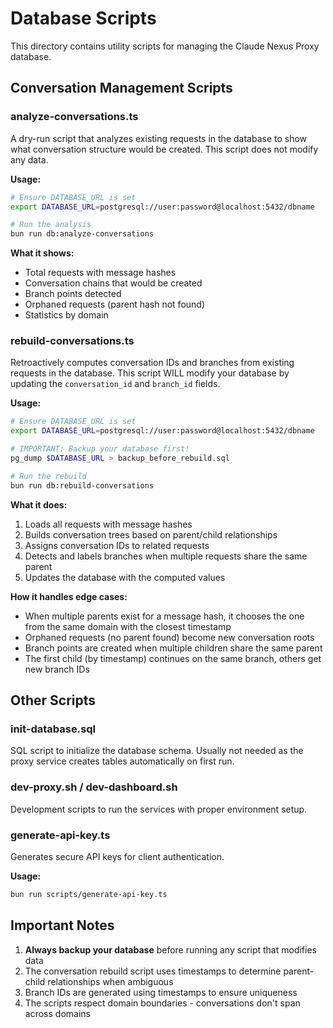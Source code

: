 # Database Scripts

This directory contains utility scripts for managing the Claude Nexus Proxy database.

## Conversation Management Scripts

### analyze-conversations.ts

A dry-run script that analyzes existing requests in the database to show what conversation structure would be created. This script does not modify any data.

**Usage:**
```bash
# Ensure DATABASE_URL is set
export DATABASE_URL=postgresql://user:password@localhost:5432/dbname

# Run the analysis
bun run db:analyze-conversations
```

**What it shows:**
- Total requests with message hashes
- Conversation chains that would be created
- Branch points detected
- Orphaned requests (parent hash not found)
- Statistics by domain

### rebuild-conversations.ts

Retroactively computes conversation IDs and branches from existing requests in the database. This script WILL modify your database by updating the `conversation_id` and `branch_id` fields.

**Usage:**
```bash
# Ensure DATABASE_URL is set
export DATABASE_URL=postgresql://user:password@localhost:5432/dbname

# IMPORTANT: Backup your database first!
pg_dump $DATABASE_URL > backup_before_rebuild.sql

# Run the rebuild
bun run db:rebuild-conversations
```

**What it does:**
1. Loads all requests with message hashes
2. Builds conversation trees based on parent/child relationships
3. Assigns conversation IDs to related requests
4. Detects and labels branches when multiple requests share the same parent
5. Updates the database with the computed values

**How it handles edge cases:**
- When multiple parents exist for a message hash, it chooses the one from the same domain with the closest timestamp
- Orphaned requests (no parent found) become new conversation roots
- Branch points are created when multiple children share the same parent
- The first child (by timestamp) continues on the same branch, others get new branch IDs

## Other Scripts

### init-database.sql

SQL script to initialize the database schema. Usually not needed as the proxy service creates tables automatically on first run.

### dev-proxy.sh / dev-dashboard.sh

Development scripts to run the services with proper environment setup.

### generate-api-key.ts

Generates secure API keys for client authentication.

**Usage:**
```bash
bun run scripts/generate-api-key.ts
```

## Important Notes

1. **Always backup your database** before running any script that modifies data
2. The conversation rebuild script uses timestamps to determine parent-child relationships when ambiguous
3. Branch IDs are generated using timestamps to ensure uniqueness
4. The scripts respect domain boundaries - conversations don't span across domains